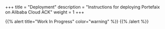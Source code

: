 +++
title = "Deployment"
description = "Instructions for deploying Portefaix on Alibaba Cloud ACK"
weight = 1
+++

{{% alert title="Work In Progress" color="warning" %}}
{{% /alert %}}
